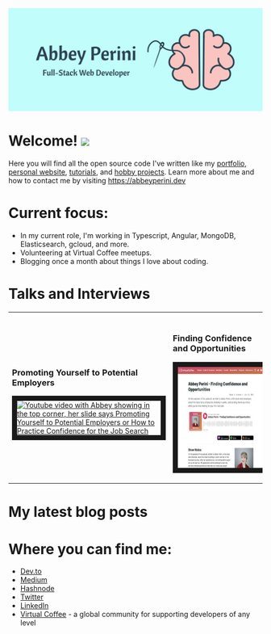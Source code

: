 ![Logo Banner](logobanner.png)

# Welcome! <img src="https://media.giphy.com/media/hvRJCLFzcasrR4ia7z/giphy.gif" width="25px">
Here you will find all the open source code I've written like my [portfolio](https://github.com/abbeyperini/Portfolio2.0), [personal website](https://github.com/abbeyperini/abbeyperini.github.io), [tutorials](https://github.com/abbeyperini/ReactReload), and [hobby projects](https://github.com/abbeyperini/Knitworthy). Learn more about me and how to contact me by visiting https://abbeyperini.dev

# Current focus:
* In my current role, I'm working in Typescript, Angular, MongoDB, Elasticsearch, gcloud, and more.
* Volunteering at Virtual Coffee meetups.
* Blogging once a month about things I love about coding.

# Talks and Interviews
<table class="table">
<tr>
<td>
<img width="400" height="1">

  <h3>Promoting Yourself to Potential Employers</h3>

<a href="https://youtu.be/NVaZu8--4p0?list=PLh9uT23TA65idCyc_orC85RefgY_-fKsG" target="_blank"><img src="./assets/L&LThumbnail.png" 
alt="Youtube video with Abbey showing in the top corner, her slide says Promoting Yourself to Potential Employers or How to Practice Confidence for the Job Search" width="300" height="200" border="10" /></a>

</td>
<td>
<img width="400" height="1">

  <h3>Finding Confidence and Opportunities</h3>

<a href="https://virtualcoffee.io/podcast/0302-abbey-perini/" target="_blank"><img src="./assets/podcastInterview.png" 
alt="screenshot of this podcast episode's page on virtualcoffee.io" width="300" height="200" border="10" /></a>

</td>
</tr>
</table>

# My latest blog posts 
<!-- MEDIUM-STORY-LIST:START -->
<!-- MEDIUM-STORY-LIST:END -->

# Where you can find me:
* [Dev.to](https://dev.to/abbeyperini)
* [Medium](https://medium.com/@abbeyperini)
* [Hashnode](https://abbeyperini.hashnode.dev/)
* [Twitter](https://twitter.com/AbbeyPerini)
* [LinkedIn](https://www.linkedin.com/in/abigail-perini/)
* [Virtual Coffee](https://virtualcoffee.io/) - a global community for supporting developers of any level
